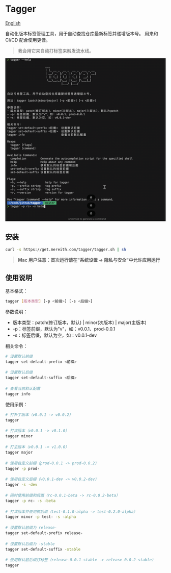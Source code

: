 # Tagger

[English](./README.en.md)

自动化版本标签管理工具，用于自动查找仓库最新标签并递增版本号。 用来和 CI/CD 配合使用更佳。

> 我会用它来自动打标签来触发流水线。

![](./tagger.gif)

## 安装

```bash
curl -s https://get.mereith.com/tagger/tagger.sh | sh
```

> **Mac 用户注意：首次运行请在"系统设置 -> 隐私与安全"中允许应用运行**

## 使用说明

基本格式：

```bash
tagger [版本类型] [-p <前缀>] [-s <后缀>]
```

参数说明：

- 版本类型：patch(修订版本，默认) | minor(次版本) | major(主版本)
- -p：标签前缀，默认为"v"，如：v0.0.1、prod-0.0.1
- -s：标签后缀，默认为空，如：v0.0.1-dev

相关命令：

```bash
# 设置默认前缀
tagger set-default-prefix <前缀>

# 设置默认后缀
tagger set-default-suffix <后缀>

# 查看当前默认配置
tagger info
```

使用示例：

```bash
# 打补丁版本（v0.0.1 -> v0.0.2）
tagger

# 打次版本（v0.0.1 -> v0.1.0）
tagger minor

# 打主版本（v0.0.1 -> v1.0.0）
tagger major

# 使用自定义前缀（prod-0.0.1 -> prod-0.0.2）
tagger -p prod-

# 使用自定义后缀（v0.0.1-dev -> v0.0.2-dev）
tagger -s -dev

# 同时使用前缀和后缀（rc-0.0.1-beta -> rc-0.0.2-beta）
tagger -p rc- -s -beta

# 打次版本并使用前后缀（test-0.1.0-alpha -> test-0.2.0-alpha）
tagger minor -p test- -s -alpha

# 设置默认前缀为 release-
tagger set-default-prefix release-

# 设置默认后缀为 -stable
tagger set-default-suffix -stable

# 使用默认前后缀打标签（release-0.0.1-stable -> release-0.0.2-stable）
tagger
```

